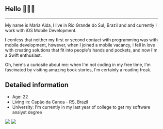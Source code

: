 ## Hello 🙋🏻‍♀️
-------------------------

My name is Maria Aida, I live in Rio Grande do Sul, Brazil and and currently I work with iOS Mobile Development.

I confess that neither my first or second contact with programming was with mobile development, however, when I joined a mobile vacancy, I fell in love with creating solutions that fit into people's hands and pockets, and now I'm a Swift enthusiast.

Oh, here's a curiosite about me: when I'm not coding in my free time, I'm fascinated by visiting amazing book stories, I'm certainly a reading freak.

## Detailed information
* Age: 22
* Living in: Capão da Canoa - RS, Brazil
* University: I'm currently in my last year of college to get my software analyst degree
  
<div>
   <a href = "mailto:mariaafv@hotmail.com"><img src="https://img.shields.io/badge/-Gmail-%23333?style=for-the-badge&logo=gmail&logoColor=white" target="_blank"></a>
  <a href="https://www.linkedin.com/in/maria-aida-vit%C3%B3ria-083896205/" target="_blank"><img src="https://img.shields.io/badge/-LinkedIn-%230077B5?style=for-the-badge&logo=linkedin&logoColor=white" target="_blank"></a> 
  
  
</div>
